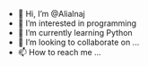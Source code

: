 - 👋 Hi, I’m @Alialnaj
- 👀 I’m interested in programming
- 🌱 I’m currently learning Python
- 💞️ I’m looking to collaborate on ...
- 📫 How to reach me ...

<!---
Alialnaj/Alialnaj is a ✨ special ✨ repository because its `README.md` (this file) appears on your GitHub profile.
You can click the Preview link to take a look at your changes.
--->
